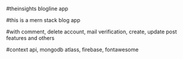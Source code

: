 #theinsights blogline app

#this is a mern stack blog app

#with comment, delete account, mail verification, create, update post features and others

#context api, mongodb atlass, firebase, fontawesome